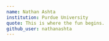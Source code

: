 ```yaml
---
name: Nathan Ashta 
institution: Purdue University 
quote: This is where the fun begins.
github_user: nathanashta 
---
```

